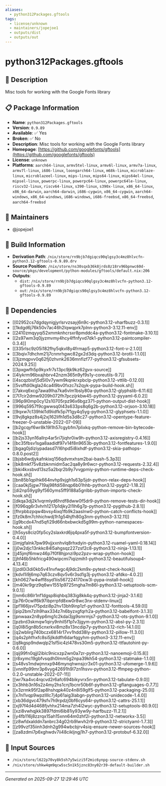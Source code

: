 ```yaml
---
aliases:
  - python312Packages.gftools
tags:
  - license/unknown
  - maintainers/jopejoe1
  - outputs/dist
  - outputs/out
---
```


# python312Packages.gftools

## 📝 Description

Misc tools for working with the Google Fonts library

## 📋 Package Information

- **Name**: `python312Packages.gftools`
- **Version**: `0.9.89`
- **Available**: ✅ Yes
- **Broken**: ✅ No
- **Description**: Misc tools for working with the Google Fonts library
- **Homepage**: [https://github.com/googlefonts/gftools](https://github.com/googlefonts/gftools)
- **License**: `unknown`
- **Platforms**: `aarch64-linux`, `armv5tel-linux`, `armv6l-linux`, `armv7a-linux`, `armv7l-linux`, `i686-linux`, `loongarch64-linux`, `m68k-linux`, `microblaze-linux`, `microblazeel-linux`, `mips-linux`, `mips64-linux`, `mips64el-linux`, `mipsel-linux`, `powerpc-linux`, `powerpc64-linux`, `powerpc64le-linux`, `riscv32-linux`, `riscv64-linux`, `s390-linux`, `s390x-linux`, `x86_64-linux`, `x86_64-darwin`, `aarch64-darwin`, `i686-cygwin`, `x86_64-cygwin`, `aarch64-windows`, `x86_64-windows`, `i686-windows`, `i686-freebsd`, `x86_64-freebsd`, `aarch64-freebsd`
## 👥 Maintainers

- @jopejoe1


## 🔧 Build Information

- **Derivation Path**: `/nix/store/rn9bjb7dgiqcs90qlgsy3c4mz8hlvcfn-python3.12-gftools-0.9.89.drv`
- **Source Position**: `/nix/store/ns30sqxb36k8jrds8z18rv96bpnwc60d-source/pkgs/development/python-modules/gftools/default.nix:206`
- **Outputs**:
  - `dist`:  `/nix/store/rn9bjb7dgiqcs90qlgsy3c4mz8hlvcfn-python3.12-gftools-0.9.89`
  - `out`:  `/nix/store/rn9bjb7dgiqcs90qlgsy3c4mz8hlvcfn-python3.12-gftools-0.9.89`

## 🔗 Dependencies

- [[02952cs7dgdqynigjyrlsrvzsayj6n9c-python3.12-vharfbuzz-0.3.1]]
- [[1kdgd6j76k50v7ac46h2lqwqprk7plnn-python3-3.12.11-env]]
- [[2410zmqyyqi52xmmknhcrsxr8pmddc4a-python3.12-fontmake-3.10.1]]
- [[2s97wm3q0jyzmvmy4hcy4ffnfyvd7dk1-python3.12-paintcompiler-0.3.4]]
- [[335rlsc9z05i182fhy5qkvl8y4frmap5-python3.12-font-v-2.1.0]]
- [[3bqiv7dhchm21j7cnmrhgwc82gx2d3dq-python3.12-brotli-1.1.0]]
- [[3jzmqpvv0q62fj0zhvnk2636mnfizf77-python3.12-gfsubsets-2024.9.25]]
- [[3pxgwfh5p9kyxfr7s13pc9jk9kz62gvx-source]]
- [[4lykrm96bxajhbrv42nzm365n9yf9s1y-coreutils-9.7]]
- [[4scqzbisfj5d5l0v7ywm9kqnkrxpbclp-python3.12-vttlib-0.12.0]]
- [[5vsffdi0kgla24ca4l9bv0fxzc7s2qyk-pypa-build-hook.sh]]
- [[7akvq6xcg7awa9lha7ka6vlm1bsly80a-python3.12-glyphslib-6.11.6]]
- [[7l7cir2dmw9209h072fh7pczijrkbw45-python3.12-pyyaml-6.0.2]]
- [[96p9l0mp0cy12s10705rpz96x6bgz371-python-output-dist-hook]]
- [[996q5957f9cgwwsq0l43s633ps8q6g2b-python3.12-orjson-3.10.18]]
- [[9qxw7c139hkl1d9iidfk5p7f1gy4q5yg-python3.12-glyphsets-1.1.0]]
- [[9vj8gkpz8s4j2xj162lifh1d5s3d8c27-python3.12-opentype-feature-freezer-0-unstable-2022-07-09]]
- [[b2gcqyf6wr8k19l1h57cgybfm7plixkq-python-remove-bin-bytecode-hook]]
- [[b2js33yn16allrp4ar5ri7jiqhr0iw9h-python3.12-axisregistry-0.4.16]]
- [[bc35fbsv1sga8aadidf97v14f8n9653b-python3.12-fontfeatures-1.9.0]]
- [[bgag0jdiziypadasd7i16hpd5i8ixhdf-python3.12-skia-pathops-0.8.0.post2]]
- [[bjsb6wdjykafnkixq156qdvmxhsm2bai-bash-5.3p3]]
- [[bk8mkf75v8zbknmidm5ac2qa8y9r6wcr-python3.12-requests-2.32.4]]
- [[bki4kxsbvd13sz5a2bqr2b9y7vvgpmiy-python-runtime-deps-check-hook.sh]]
- [[bn85b1qplhk664nvhp9xjgh1s63p5jdr-python-relax-deps-hook]]
- [[caa0kj5jgw719aj98fdi58nqp6b01hhb-python3.12-pygit2-1.18.2]]
- [[di2np59yg9yf560yms5ff9188a5gnlbb-python-imports-check-hook.sh]]
- [[dkqa3dj2k1vqrmlyd6hrdf8dww0f5dr9-python-remove-tests-dir-hook]]
- [[f096qg6r3vhrh1217p1djky2l1lh6g7p-python3.12-pygithub-2.8.1]]
- [[fhrpbbzpqw4bvsy4ixq1fb9k2aaslnw0-python-catch-conflicts-hook]]
- [[fz0k8m7chhichwdj1h1g54hjfh80g3nm-python3-3.12.11]]
- [[g9bcdx47nd5qfi29d66nbxbwckd5g99m-python-namespaces-hook.sh]]
- [[h5sys8ciz0fp5cy2slaxkrd6jq4pxa5f-python3.12-bumpfontversion-0.4.0]]
- [[imjgfalnk7pw99vjjxxnhvlq8rhxdyin-python3.12-ruamel-yaml-0.18.14]]
- [[j0w2djc13nkkc84l5ahgsqz227zsf2c8-python3.12-ninja-1.13.1]]
- [[j45jmjf6mwz46p7f0f8hjpnzi9pz2pzv-wrap-python-hook]]
- [[jhf46b5hkfricg490wipcmi7iqizmih1-python3.12-beautifulsoup4-4.13.4]]
- [[jzdl0i3di0kb5v41nvfwgc4j9dc2km9x-pytest-check-hook]]
- [[kdvl1i9j6mp7q63czv8qv5v6r3sd1g3j-python3.12-afdko-4.0.2]]
- [[kh0627w4wff8syd1iis567224170xw3l-pypa-install-hook]]
- [[m40kr9grz9q6wv1551p9725mgha7m86l-python3.12-setuptools-scm-9.0.1]]
- [[nm6c86lr1nf1dgsp8iqhbq383ig8kk4q-python3.12-jinja2-3.1.6]]
- [[p76r0cwlf6k97ibprrpfd8xw0r8wc3nx-stdenv-linux]]
- [[pf1l66jsvl75pdzi8p2hv13bh9inp1zf-python3.12-fonttools-4.59.0]]
- [[pip2bm7zih9hax334z7n6byzxgfqrh2a-python3.12-babelfont-3.1.3]]
- [[pnwaax2n8yp6mg1c2kdai3jg9smrmjs7-python3.12-ots-python-9.1.0]]
- [[pzbrd3skmqw1qiry9nhil5f1p1v3jgym-python3.12-absl-py-2.3.1]]
- [[q0l8i5gn8b5cnxrkvi8mz8x13ncdip7y-python3.12-rich-14.1.0]]
- [[q2wblirg740bczx6814r17vv1hdd38ly-python3.12-pillow-11.3.0]]
- [[q4s2phfhxfc8si5jlkddfh6darfqgyhm-python3-3.12.11-env]]
- [[q8kgsp9ndwqlp21sf5ic4zl478vs30m5-python3.12-ttfautohint-py-0.6.0]]
- [[qij99fn0qjjl2iblc9nicxzp2wn0a7zr-python3.12-nanoemoji-0.15.8]]
- [[r8xymc19gbfvsqdh0lmm5g2npa39kh54-python3.12-statmake-1.1.0]]
- [[s48vs1mdwjmnxp946mynqhwnsjcr3x01-python3.12-ufomerge-1.9.6]]
- [[vnnlfp99mr3p6vyg42691h9l7zn1hsvv-python3.12-ffmpeg-python-0.2.0-unstable-2022-07-11]]
- [[wr7ka4vc4rqcvd2r6afc694bikyvrx5n-python3.12-tabulate-0.9.0]]
- [[x3hhb3n16s2z4my2hs1cnj1bcnr50b6f-python3.12-gflanguages-0.7.7]]
- [[x3zrmk95f2ap8hshqpk40z4n8i59glf5-python3.12-packaging-25.0]]
- [[x7nl1vqp9wpzllllc7j4p61aig3labgn-python3.12-unidecode-1.4.0]]
- [[xb36dgvc479sfv7h9rpdzj0bf6cys64r-python3.12-cattrs-25.1.1]]
- [[xj97f4d4d468fjvhhx214ma7zh4l2wyc-python3.12-setuptools-80.9.0]]
- [[xzi8vwhqjkk3897fdmi6ib81iy93yw9y-harfbuzz-11.2.1]]
- [[y4fb116j8zzrqx15ah15xnn64m0zhf2i-python3.12-networkx-3.5]]
- [[z8wfdxalddn7anbrc34g02rb9lwvh2r9-python3.12-strictyaml-1.7.3]]
- [[z99vzf35iinh3dnh2g994wbcbjrv4siq-ensure-newer-sources-hook]]
- [[za8zdmi7p6xghwdv7ii48cikljngj1h7-python3.12-protobuf-6.32.0]]

## 📁 Input Sources

- `/nix/store/l622p70vy8k5sh7y5wizi5f2mic6ynpg-source-stdenv.sh`
- `/nix/store/shkw4qm9qcw5sc5n1k5jznc83ny02r39-default-builder.sh`

---
*Generated on 2025-09-27 12:29:46 UTC*
